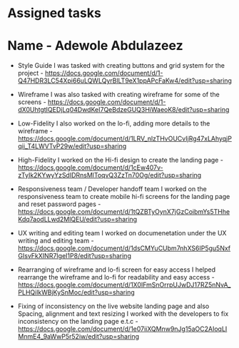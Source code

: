 # Assigned tasks
# Name - Adewole Abdulazeez

* Style Guide
    I was tasked with creating buttons and grid system for the project - https://docs.google.com/document/d/1-Q47HDR3LC54Xpi66uLQWLQyrBlLT9eX1ppAPcFaKw4/edit?usp=sharing

* Wireframe
    I was also tasked with creating wireframe for some of the screens - https://docs.google.com/document/d/1-dX0UhtgtIQEDjLq04DwdKeI7QeBdzeGUQ3HiWaeoK8/edit?usp=sharing

* Low-Fidelity
    I also worked on the lo-fi, adding more details to the wireframe - https://docs.google.com/document/d/1LRV_nlzTHvOUCvIjRg47xLAhyqjPqii_T4LWVTvP29w/edit?usp=sharing

* High-Fidelity
    I worked on the Hi-fi design to create the landing page - https://docs.google.com/document/d/1cEw407v-zTyIk2KYwyYzSdIDRnsMlToqvQ3ZzTn70Og/edit?usp=sharing

* Responsiveness team / Developer handoff team
    I worked on the responsiveness team to create mobile hi-fi screens for the landing page and reset password pages - https://docs.google.com/document/d/1tQZBTyOynX7jGzCoibmYs5THheKdq7aodLLwd2MlQEU/edit?usp=sharing

* UX writing and editing team
    I worked on documenetation under the UX writing and editing team - https://docs.google.com/document/d/1dsCMYuCUbm7nhXS6IP5gu5NxfGIsvFkXINR7IgeI1P8/edit?usp=sharing

* Rearranging of wireframe and lo-fi screen for easy access
    I helped rearrange the wireframe and lo-fi for readability and easy access - https://docs.google.com/document/d/1X0IFmSnOrrpUJwDJ17RZ5nNvA_PLHQilkWBjKySnMoc/edit?usp=sharing

* Fixing of inconsistency on the live website landing page and also Spacing, alignment and text resizing
    I worked with the developers to fix inconsistency on the landing page e.t.c - https://docs.google.com/document/d/1e07iiXQMnw9nJg15aOC2AIoqLIMnmE4_9aWwP5r52iw/edit?usp=sharing
